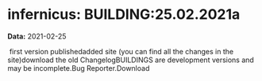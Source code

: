 # infernicus: BUILDING:25.02.2021a

**Data:** 2021-02-25

 first version publishedadded site (you can find all the changes in the site)download the old ChangelogBUILDINGS are development versions and may be incomplete.Bug Reporter.Download
